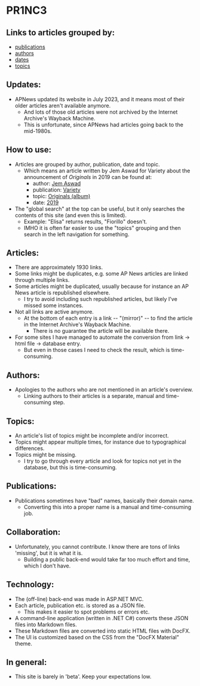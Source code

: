 # PR1NC3

## Links to articles grouped by:

  * [publications](./publications/index.md)
  * [authors](./authors/index.md)
  * [dates](./dates/index.md)
  * [topics](./topics/index.md)

## Updates:

  * APNews updated its website in July 2023, and it means most of their older articles aren't available anymore.
     * And lots of those old articles were not archived by the Internet Archive's Wayback Machine.
     * This is unfortunate, since APNews had articles going back to the mid-1980s.
	 
## How to use:

  * Articles are grouped by author, publication, date and topic.
     * Which means an article written by Jem Aswad for Variety about the announcement of *Originals* in 2019 can be found at:
        * author: [Jem Aswad](https://bjmdotnet.github.io/pr1nc3/authors/jem-aswad/)
        * publication: [Variety](https://bjmdotnet.github.io/pr1nc3/publications/variety/)
        * topic: [Originals (album)](https://bjmdotnet.github.io/pr1nc3/topics/album/originals/)
        * date: [2019](https://bjmdotnet.github.io/pr1nc3/dates/2019/)
  * The "global search" at the top can be useful, but it only searches the contents of this site (and even this is limited).
     * Example: "Elisa" returns results, "Fiorillo" doesn't.
     * IMHO it is often far easier to use the "topics" grouping and then search in the left navigation for something.
	 
## Articles:

  * There are approximately 1930 links.
  * Some links might be duplicates, e.g. some AP News articles are linked through multiple links.
  * Some articles might be duplicated, usually because for instance an AP News article is republished elsewhere.
     * I try to avoid including such republished articles, but likely I've missed some instances.
  * Not all links are active anymore.
     * At the bottom of each entry is a link -- "(mirror)" -- to find the article in the Internet Archive's Wayback Machine.
        * There is no guarantee the article will be available there.
  * For some sites I have managed to automate the conversion from link -> html file -> database entry.
     * But even in those cases I need to check the result, which is time-consuming.
	 
## Authors:

  * Apologies to the authors who are not mentioned in an article's overview.
     * Linking authors to their articles is a separate, manual and time-consuming step.
	 
## Topics:

  * An article's list of topics might be incomplete and/or incorrect.
  * Topics might appear multiple times, for instance due to typographical differences.
  * Topics might be missing. 
     * I try to go through every article and look for topics not yet in the database, but this is time-consuming.
	 
## Publications:

  * Publications sometimes have "bad" names, basically their domain name.
     * Converting this into a proper name is a manual and time-consuming job.
	 
## Collaboration:

  * Unfortunately, you cannot contribute. I know there are tons of links 'missing', but it is what it is. 
     * Building a public back-end would take far too much effort and time, which I don't have.
	 
## Technology:

  * The (off-line) back-end was made in ASP.NET MVC.
  * Each article, publication etc. is stored as a JSON file.
     * This makes it easier to spot problems or errors etc.
  * A command-line application (written in .NET C#) converts these JSON files into Markdown files.
  * These Markdown files are converted into static HTML files with DocFX.
  * The UI is customized based on the CSS from the "DocFX Material" theme.
	 
## In general:

  * This site is barely in 'beta'. Keep your expectations low.

